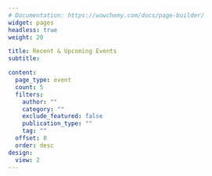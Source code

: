 ```yaml
---
# Documentation: https://wowchemy.com/docs/page-builder/
widget: pages
headless: true
weight: 20

title: Recent & Upcoming Events
subtitle:

content:
  page_type: event
  count: 5
  filters:
    author: ""
    category: ""
    exclude_featured: false
    publication_type: ""
    tag: ""
  offset: 0
  order: desc  
design:
  view: 2
---
```

<!-- ---
title: Recent & Upcoming Events

# View.
#   1 = List
#   2 = Compact
#   3 = Card
view: 2

# Optional header image (relative to `static/media/` folder).
header:
  caption: ""
  image: ""
--- -->
